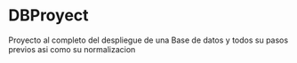 # DBProyect
Proyecto al completo del despliegue de una Base de datos y todos su pasos previos asi como su normalizacion
